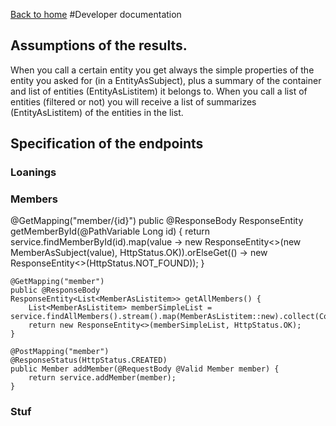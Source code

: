 [Back to home](readme.md)
#Developer documentation

## Assumptions of the results.
When you call a certain entity you get always the simple properties of the entity you asked for (in a EntityAsSubject), plus a summary of the container and list of entities (EntityAsListitem) it belongs to.
When you call a list of entities (filtered or not) you will receive a list of summarizes (EntityAsListitem) of the entities in the list.

## Specification of the endpoints

### Loanings

### Members
@GetMapping("member/{id}")
    public @ResponseBody
    ResponseEntity<MemberAsSubject> getMemberById(@PathVariable Long id) {
        return service.findMemberById(id).map(value -> new ResponseEntity<>(new MemberAsSubject(value), HttpStatus.OK)).orElseGet(() -> new ResponseEntity<>(HttpStatus.NOT_FOUND));
    }

    @GetMapping("member")
    public @ResponseBody
    ResponseEntity<List<MemberAsListitem>> getAllMembers() {
        List<MemberAsListitem> memberSimpleList = service.findAllMembers().stream().map(MemberAsListitem::new).collect(Collectors.toList());
        return new ResponseEntity<>(memberSimpleList, HttpStatus.OK);
    }

    @PostMapping("member")
    @ResponseStatus(HttpStatus.CREATED)
    public Member addMember(@RequestBody @Valid Member member) {
        return service.addMember(member);
    }

### Stuf